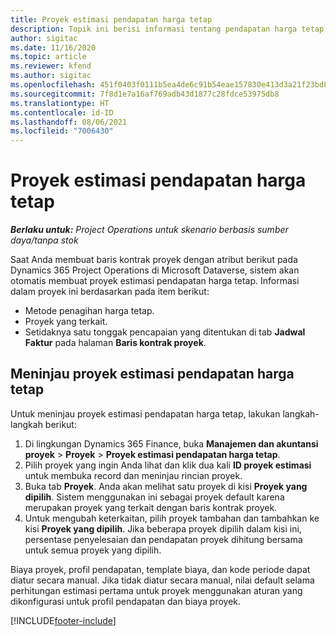 ```yaml
---
title: Proyek estimasi pendapatan harga tetap
description: Topik ini berisi informasi tentang pendapatan harga tetap dalam berbagai proyek.
author: sigitac
ms.date: 11/16/2020
ms.topic: article
ms.reviewer: kfend
ms.author: sigitac
ms.openlocfilehash: 451f0403f0111b5ea4de6c91b54eae157830e413d3a21f23bd841a66905e147b
ms.sourcegitcommit: 7f8d1e7a16af769adb43d1877c28fdce53975db8
ms.translationtype: HT
ms.contentlocale: id-ID
ms.lasthandoff: 08/06/2021
ms.locfileid: "7006430"
---
```

# <a name="fixed-price-revenue-estimate-projects"></a>Proyek estimasi pendapatan harga tetap 

_**Berlaku untuk:** Project Operations untuk skenario berbasis sumber daya/tanpa stok_

Saat Anda membuat baris kontrak proyek dengan atribut berikut pada Dynamics 365 Project Operations di Microsoft Dataverse, sistem akan otomatis membuat proyek estimasi pendapatan harga tetap. Informasi dalam proyek ini berdasarkan pada item berikut:

  - Metode penagihan harga tetap.
  - Proyek yang terkait.
  - Setidaknya satu tonggak pencapaian yang ditentukan di tab **Jadwal Faktur** pada halaman **Baris kontrak proyek**.

## <a name="review-fixed-price-revenue-estimates-projects"></a>Meninjau proyek estimasi pendapatan harga tetap
Untuk meninjau proyek estimasi pendapatan harga tetap, lakukan langkah-langkah berikut:

1. Di lingkungan Dynamics 365 Finance, buka **Manajemen dan akuntansi proyek** > **Proyek** > **Proyek estimasi pendapatan harga tetap**.
2. Pilih proyek yang ingin Anda lihat dan klik dua kali **ID proyek estimasi** untuk membuka record dan meninjau rincian proyek.
3. Buka tab **Proyek**. Anda akan melihat satu proyek di kisi **Proyek yang dipilih**. Sistem menggunakan ini sebagai proyek default karena merupakan proyek yang terkait dengan baris kontrak proyek. 
4. Untuk mengubah keterkaitan, pilih proyek tambahan dan tambahkan ke kisi **Proyek yang dipilih**. Jika beberapa proyek dipilih dalam kisi ini, persentase penyelesaian dan pendapatan proyek dihitung bersama untuk semua proyek yang dipilih.

  Biaya proyek, profil pendapatan, template biaya, dan kode periode dapat diatur secara manual. Jika tidak diatur secara manual, nilai default selama perhitungan estimasi pertama untuk proyek menggunakan aturan yang dikonfigurasi untuk profil pendapatan dan biaya proyek.



[!INCLUDE[footer-include](../includes/footer-banner.md)]